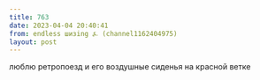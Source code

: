 ```yaml
---
title: 763
date: 2023-04-04 20:40:41
from: endless шизing ⍼ (channel1162404975)
layout: post
---
```


люблю ретропоезд и его воздушные  сиденья на красной ветке
